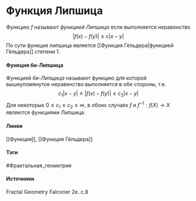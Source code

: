 # Функция Липшица
Функцию $f$ называют *функцией Липшица* если выполняется неравенство
$$
|f(x)-f(y)|\le c|x-y|
$$
По сути функция липшица является [[Функция Гёльдера|функцией Гёльдера]] степени 1.
#### Функция би-Липшица
Функцией *би-Липщица* называют функцию для которой вышеупомянутое неравенство выполняется в обе стороны, т.е.
$$
c_{1}|x-y|\le|f(x)-f(y)|\le c_{2}|x-y|
$$
Для некоторых $0\le c_{1}\le c_{2}\le\infty$, в обоих случаях $f$ и $f^{-1}:f(X)\to X$ являются функциями Липшица.
#### Линки
 [[Функция]],
 [[Функция Гёльдера]]
#### Тэги
 #Фрактальная_геометрия 
#### Источники
 Fractal Geometry Falconer 2e. c.8